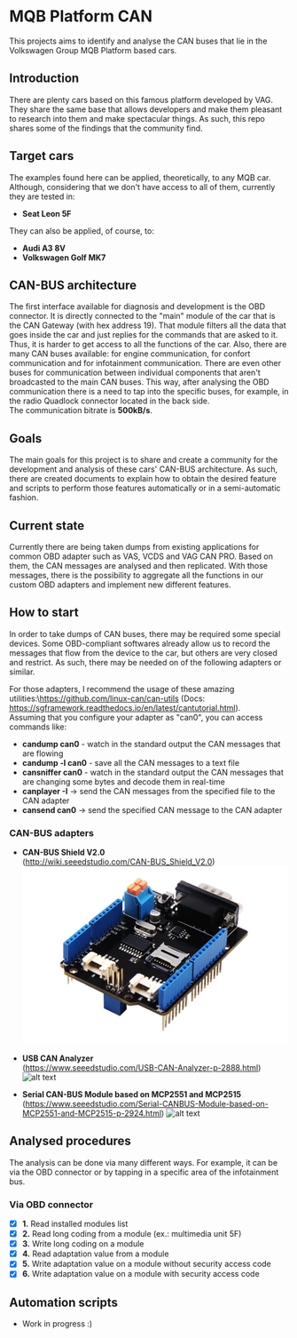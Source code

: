 # MQB Platform CAN
This projects aims to identify and analyse the CAN buses that lie in the Volkswagen Group MQB Platform based cars.
## Introduction
There are plenty cars based on this famous platform developed by VAG. They share the same base that allows developers and make them pleasant to research into them and make spectacular things. As such, this repo shares some of the findings that the community find.

## Target cars
The examples found here can be applied, theoretically, to any MQB car. Although, considering that we don't have access to all of them, currently they are tested in:

- <b>Seat Leon 5F</b>

They can also be applied, of course, to:
- <b>Audi A3 8V</b>
- <b>Volkswagen Golf MK7</b>

## CAN-BUS architecture
The first interface available for diagnosis and development is the OBD connector. It is directly connected to the "main" module of the car that is the CAN Gateway (with hex address 19). That module filters all the data that goes inside the car and just replies for the commands that are asked to it. Thus, it is harder to get access to all the functions of the car. Also, there are many CAN buses available: for engine communication, for confort communication and for infotainment communication. There are even other buses for communication between individual components that aren't broadcasted to the main CAN buses. This way, after analysing the OBD communication there is a need to tap into the specific buses, for example, in the radio Quadlock connector located in the back side.\
The communication bitrate is <b>500kB/s</b>.

## Goals
The main goals for this project is to share and create a community for the development and analysis of these cars' CAN-BUS architecture. As such, there are created documents to explain how to obtain the desired feature and scripts to perform those features automatically or in a semi-automatic fashion. 

## Current state
Currently there are being taken dumps from existing applications for common OBD adapter such as VAS, VCDS and VAG CAN PRO. Based on them, the CAN messages are analysed and then replicated. With those messages, there is the possibility to aggregate all the functions in our custom OBD adapters and implement new different features.

## How to start
In order to take dumps of CAN buses, there may be required some special devices. Some OBD-compliant softwares already allow us to record the messages that flow from the device to the car, but others are very closed and restrict. As such, there may be needed on of the following adapters or similar.

For those adapters, I recommend the usage of these amazing utilities:\https://github.com/linux-can/can-utils (Docs: https://sgframework.readthedocs.io/en/latest/cantutorial.html).\
Assuming that you configure your adapter as "can0", you can access commands like:
- <b>candump can0</b> - watch in the standard output the CAN messages that are flowing
- <b>candump -l can0</b> - save all the CAN messages to a text file
- <b>cansniffer can0</b> - watch in the standard output the CAN messages that are changing some bytes and decode them in real-time
- <b>canplayer -I</b> <filename> -> send the CAN messages from the specified file to the CAN adapter
- <b>cansend can0</b> <CAN message> -> send the specified CAN message to the CAN adapter

### CAN-BUS adapters
- <b>CAN-BUS Shield V2.0</b>\
(http://wiki.seeedstudio.com/CAN-BUS_Shield_V2.0)
![alt text](https://github.com/SeeedDocument/CAN-BUS-Shield-V2.0/raw/master/img/CAN_BUS_Shield_V2.jpg)

- <b>USB CAN Analyzer</b>\
(https://www.seeedstudio.com/USB-CAN-Analyzer-p-2888.html)
![alt text](https://statics3.seeedstudio.com/seeed/file/2017-06/bazaar487719_1.jpg)

- <b>Serial CAN-BUS Module based on MCP2551 and MCP2515</b>\
(https://www.seeedstudio.com/Serial-CANBUS-Module-based-on-MCP2551-and-MCP2515-p-2924.html)
![alt text](https://statics3.seeedstudio.com/seeed/file/2018-08/bazaar891352_img_2945a.JPG)

## Analysed procedures
The analysis can be done via many different ways. For example, it can be via the OBD connector or by tapping in a specific area of the infotainment bus.
### Via OBD connector
- [x] <b>1.</b> Read installed modules list 
- [x] <b>2.</b> Read long coding from a module (ex.: multimedia unit 5F)
- [x] <b>3.</b> Write long coding on a module
- [x] <b>4.</b> Read adaptation value from a module
- [x] <b>5.</b> Write adaptation value on a module without security access code
- [x] <b>6.</b> Write adaptation value on a module with security access code

## Automation scripts
- Work in progress :)
